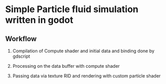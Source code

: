 # Simple Particle fluid simulation written in godot

## Workflow

1) Compilation of Compute shader and initial data and binding done by gdscript

2) Processing on the data buffer with compute shader

3) Passing data via texture RID and rendering with custom particle shader

